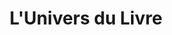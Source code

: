 ---
title: "L'Univers du Livre"
url: /saint-germain-en-laye/lunivers-du-livre/
shop: fournitures de bureau
---